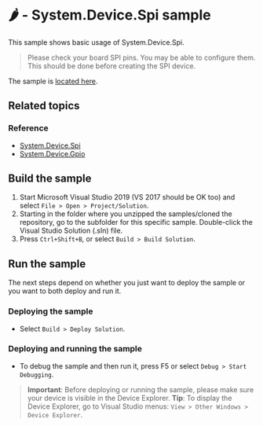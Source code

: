 # 🌶️ - System.Device.Spi sample

This sample shows basic usage of System.Device.Spi.

> Please check your board SPI pins. You may be able to configure them. This should be done before creating the SPI device.

The sample is [located here](./Program.cs).

## Related topics

### Reference

- [System.Device.Spi](http://docs.nanoframework.net/api/System.Device.Spi.html)
- [System.Device.Gpio](http://docs.nanoframework.net/api/System.Device.Gpio.html)

## Build the sample

1. Start Microsoft Visual Studio 2019 (VS 2017 should be OK too) and select `File > Open > Project/Solution`.
1. Starting in the folder where you unzipped the samples/cloned the repository, go to the subfolder for this specific sample. Double-click the Visual Studio Solution (.sln) file.
1. Press `Ctrl+Shift+B`, or select `Build > Build Solution`.

## Run the sample

The next steps depend on whether you just want to deploy the sample or you want to both deploy and run it.

### Deploying the sample

- Select `Build > Deploy Solution`.

### Deploying and running the sample

- To debug the sample and then run it, press F5 or select `Debug > Start Debugging`.

> **Important**: Before deploying or running the sample, please make sure your device is visible in the Device Explorer.
> **Tip**: To display the Device Explorer, go to Visual Studio menus: `View > Other Windows > Device Explorer`.
